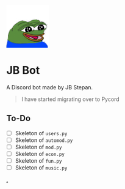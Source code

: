 ![Happy Pepe](images/PepeHappy.png)<br>
# JB Bot
A Discord bot made by JB Stepan.

> I have started migrating over to Pycord
## To-Do
- [ ] Skeleton of `users.py`
- [ ] Skeleton of `automod.py`
- [ ] Skeleton of `mod.py`
- [ ] Skeleton of `econ.py`
- [ ] Skeleton of `fun.py`
- [ ] Skeleton of `music.py`

[.](https://discord.gg/HYPVwxCPKB)
 
